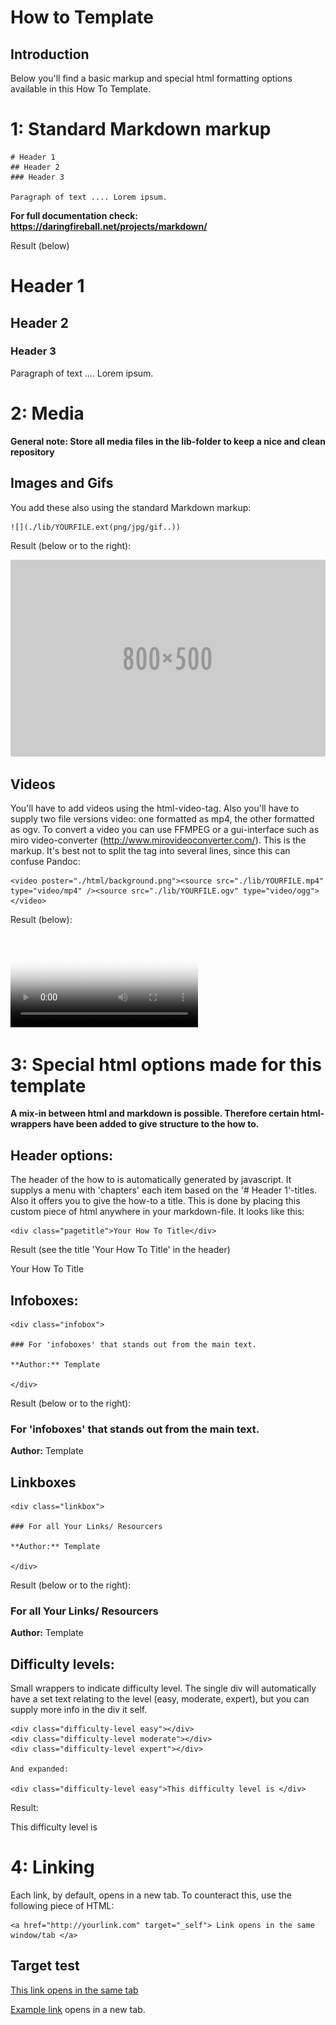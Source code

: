 # How to Template

## Introduction

Below you'll find a basic markup and special html formatting options available in this How To Template.

# 1: Standard Markdown markup

	# Header 1
	## Header 2
	### Header 3

	Paragraph of text .... Lorem ipsum.

**For full documentation check: https://daringfireball.net/projects/markdown/**

Result (below)

# Header 1
## Header 2
### Header 3

Paragraph of text .... Lorem ipsum.


# 2: Media 

**General note: Store all media files in the lib-folder to keep a nice and clean repository**

## Images and Gifs
You add these also using the standard Markdown markup:

	![](./lib/YOURFILE.ext(png/jpg/gif..))

Result (below or to the right):

![](./lib/placeholder.png)

## Videos
You'll have to add videos using the html-video-tag. Also you'll have to supply two file versions video: one formatted as mp4, the other formatted as ogv. To convert a video you can use FFMPEG or a gui-interface such as miro video-converter (http://www.mirovideoconverter.com/). This is the markup. It's best not to split the tag into several lines, since this can confuse Pandoc:

	<video poster="./html/background.png"><source src="./lib/YOURFILE.mp4" type="video/mp4" /><source src="./lib/YOURFILE.ogv" type="video/ogg"></video>
	
Result (below):

<video poster="./html/background.png"><source src="./lib/placeholder.mp4" type="video/mp4" /><source src="./lib/placeholder.ogv" type="video/ogg"></video>

# 3: Special html options made for this template

**A mix-in between html and markdown is possible. Therefore certain html-wrappers have been added to give structure to the how to.**

## Header options:

The header of the how to is automatically generated by javascript. It supplys a menu with 'chapters' each item based on the '# Header 1'-titles.  Also it offers you to give the how-to a title. This is done by placing this custom piece of html anywhere in your markdown-file. It looks like this:

	<div class="pagetitle">Your How To Title</div>

Result (see the title 'Your How To Title' in the header)

<div class="pagetitle">Your How To Title</div>


## Infoboxes:

	<div class="infobox">

	### For 'infoboxes' that stands out from the main text.

	**Author:** Template

	</div>

Result (below or to the right):

<div class="infobox">

### For 'infoboxes' that stands out from the main text.

**Author:** Template

</div>

## Linkboxes

	<div class="linkbox">

	### For all Your Links/ Resourcers

	**Author:** Template

	</div>

Result (below or to the right):

<div class="linkbox">

### For all Your Links/ Resourcers

**Author:** Template

</div>

## Difficulty levels:

Small wrappers to indicate difficulty level. The single div will automatically have a set text relating to the level (easy, moderate, expert), but you can supply more info in the div it self.

	<div class="difficulty-level easy"></div>
	<div class="difficulty-level moderate"></div>
	<div class="difficulty-level expert"></div>

	And expanded:

	<div class="difficulty-level easy">This difficulty level is </div>

Result:

<div class="difficulty-level easy"></div>
<div class="difficulty-level moderate"></div>
<div class="difficulty-level expert"></div>

<div class="difficulty-level easy">This difficulty level is </div>
	

# 4: Linking

Each link, by default, opens in a new tab. To counteract this, use the following piece of HTML:  

	<a href="http://yourlink.com" target="_self"> Link opens in the same window/tab </a>


<div class="linkbox">

## Target test
<a href="http://example.com/" target="_self"> This link opens in the same tab </a>

[Example link](http://example.com/) opens in a new tab.

</div>

